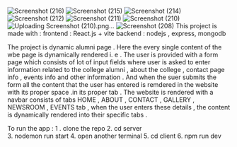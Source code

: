 ![Screenshot (216)](https://github.com/Rohithchowk/Dynamic-alumni/assets/119583656/a83d6a0b-ec3a-40ae-8809-adfcf8c14b8f)
![Screenshot (215)](https://github.com/Rohithchowk/Dynamic-alumni/assets/119583656/844a8b88-b73c-45ff-89d7-d175c80c043d)
![Screenshot (214)](https://github.com/Rohithchowk/Dynamic-alumni/assets/119583656/23360a28-8126-4377-899d-00ebf792c889)
![Screenshot (212)](https://github.com/Rohithchowk/Dynamic-alumni/assets/119583656/32d604a1-285f-42f4-bc09-2353e259b38e)
![Screenshot (211)](https://github.com/Rohithchowk/Dynamic-alumni/assets/119583656/4b491061-8db4-4ab0-9901-2ee4189f478a)
![Screenshot (210)](https://github.com/Rohithchowk/Dynamic-alumni/assets/119583656/73e8b687-6efb-4d40-9220-646006096320)
![Uploading Screenshot (210).png…]()
![Screenshot (208)](https://github.com/Rohithchowk/Dynamic-alumni/assets/119583656/882ab07f-8cc8-48b9-ae61-ad667d93688a)
This project is made with :
frontend : React.js + vite
backend : nodejs , express, mongodb 

The project is dynamic alumni page . Here the every single content of the wbe page is dynamically rendered i. e . The user is provided with a form page which consists of lot of input fields where user is asked to enter information related to the college alumni , about the college , contact page info , events info and other information . And when the suer submits the form all the content that the user has entered is remdered in the website with its proper space .in its proper tab . 
The website is rendered with a navbar consists of tabs HOME , ABOUT , CONTACT , GALLERY , NEWSROOM , EVENTS tab , when the user enters these details , the content is dynamically rendered into their specific tabs .



To run the app :
1 . clone the repo 
2. cd server  
3. nodemon run start 
4. open another terminal 
5. cd client
6. npm run dev


